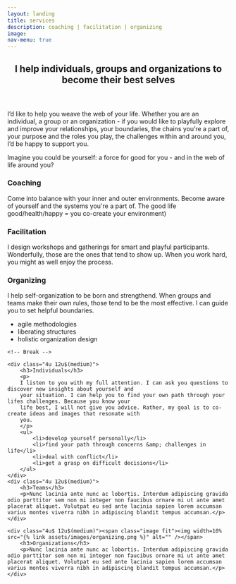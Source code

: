 ```yaml
---
layout: landing
title: services
description: coaching | facilitation | organizing
image: 
nav-menu: true
---
```




<!-- Main -->
<div id="main" class="alt">

<!-- One -->
<section id="one">
	<div class="inner">
		<header class="major">
			<h2>I help individuals, groups and organizations to become their best selves</h2>
		</header>

<!-- Content -->
<p>
I’d like to help you weave the web of your life. Whether you are an individual, a group or an organization - if you would like to playfully explore and improve your relationships, your boundaries, the chains you’re a part of, your purpose and the roles you play,  the challenges within and around you, I’d be happy to support you.
</p>
<p>
Imagine you could be yourself: a force for good for you - and in the web of life around you?
</p>
		
<div class="row">
	<div class="4u 12u$(medium)">
		<h3>Coaching</h3>
		<p>Come into balance with your inner and outer environments. 
		Become aware of yourself and the systems you're a part of. The good life good/health/happy = you co-create your environment)
		</p>
	</div>
	<div class="4u 12u$(medium)">
		<h3>Facilitation</h3>
		<p>I design workshops and gatherings for smart and playful participants. Wonderfully, those are the ones that tend to show up.
		When you work hard, you might as well enjoy the process.		
		</p>
	</div>
	<div class="4u$ 12u$(medium)">
		<h3>Organizing</h3>
		<p>I help self-organization to be born and strengthend. When groups and teams make their own rules, those tend to be the most
		effective. I can guide you to set helpful boundaries.
		</p>
		<ul>
			<li>agile methodologies</li>
			<li>liberating structures</li>
			<li>holistic organization design</li>
		</ul>
	</div>

	<!-- Break -->

	<div class="4u 12u$(medium)">
		<h3>Individuals</h3>
		<p>
		I listen to you with my full attention. I can ask you questions to discover new insights about yourself and
		your situation. I can help you to find your own path through your lifes challenges. Because you know your
		life best, I will not give you advice. Rather, my goal is to co-create ideas and images that resonate with 
		you.
		</p>
		<ul>
			<li>develop yourself personally</li>
			<li>find your path through concerns &amp; challenges in life</li>
			<li>deal with conflict</li>
			<li>get a grasp on difficult decisions</li>
		</ul>
	</div>
	<div class="4u 12u$(medium)">
		<h3>Teams</h3>
		<p>Nunc lacinia ante nunc ac lobortis. Interdum adipiscing gravida odio porttitor sem non mi integer non faucibus ornare mi ut ante amet placerat aliquet. Volutpat eu sed ante lacinia sapien lorem accumsan varius montes viverra nibh in adipiscing blandit tempus accumsan.</p>
	</div>
	
	<div class="4u$ 12u$(medium)"><span class="image fit"><img width=10% src="{% link assets/images/organizing.png %}" alt="" /></span>
		<h3>Organizations</h3>
		<p>Nunc lacinia ante nunc ac lobortis. Interdum adipiscing gravida odio porttitor sem non mi integer non faucibus ornare mi ut ante amet placerat aliquet. Volutpat eu sed ante lacinia sapien lorem accumsan varius montes viverra nibh in adipiscing blandit tempus accumsan.</p>
	</div>

</div>

	
</div>
</div>

</div>
</section>

</div>
